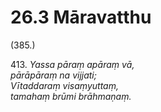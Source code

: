 # 26.3 Māravatthu

(385.)

413\. _Yassa pāraṃ apāraṃ vā,_  
_pārāpāraṃ na vijjati;_  
_Vītaddaraṃ visaṃyuttaṃ,_  
_tamahaṃ brūmi brāhmaṇaṃ._
